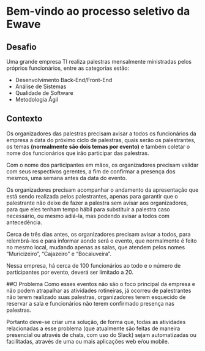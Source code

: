 # Bem-vindo ao processo seletivo da Ewave  


## Desafio

Uma grande empresa TI realiza palestras mensalmente ministradas pelos próprios funcionários, entre as categorias estão: 
 * Desenvolvimento Back-End/Front-End
 * Análise de Sistemas
 * Qualidade de Software
 * Metodologia Ágil

## Contexto 
Os organizadores das palestras precisam avisar a todos os funcionários da empresa a data do próximo ciclo de palestras, quais serão os palestrantes, os temas **(normalmente são dois temas por evento)** e também coletar o nome dos funcionários que irão participar das palestras. 

Com o nome dos participantes em mãos, os organizadores precisam validar com seus respectivos gerentes, a fim de confirmar a presença dos mesmos, uma semana antes da data do evento.

Os organizadores precisam acompanhar o andamento da apresentação que está sendo realizada pelos palestrantes, apenas para garantir que o palestrante não deixe de fazer a palestra sem avisar aos organizadores, para que eles tenham tempo hábil para substituir a palestra caso necessário, ou mesmo adiá-la, mas podendo avisar a todos com antecedência.

Cerca de três dias antes, os organizadores precisam avisar a todos, para relembrá-los e para informar aonde será o evento, que normalmente é feito no mesmo local, mudando apenas as salas, que atendem pelos nomes “Muricizeiro”, “Cajazeiro” e “Bocaiuveira”.

Nessa empresa, há cerca de 100 funcionários ao todo e o número de participantes por evento, deverá ser limitado a 20.

##O Problema
Como esses eventos não são o foco principal da empresa e não podem atrapalhar as atividades rotineiras, já ocorreu de palestrantes não terem realizado suas palestras, organizadores terem esquecido de reservar a sala e funcionários não terem confirmado presença nas palestras.

Portanto deve-se criar uma solução, de forma que, todas as atividades relacionadas a esse problema (que atualmente são feitas de maneira presencial ou através de chats, com uso do Slack) sejam automatizadas ou facilitadas, através de uma ou mais aplicações web e/ou mobile.

